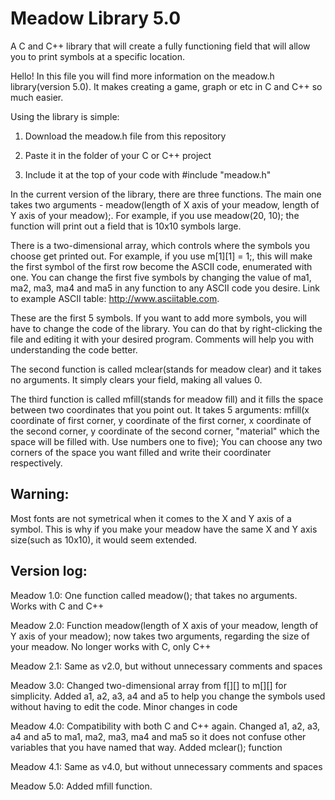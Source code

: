 # Meadow Library 5.0
 A C and C++ library that will create a fully functioning field that will allow you to print symbols at a specific location.

 Hello! In this file you will find more information on the meadow.h library(version 5.0). It makes creating a game, graph or etc in C and C++ so much easier.

 Using the library is simple:

 1. Download the meadow.h file from this repository
 
 2. Paste it in the folder of your C or C++ project

 3. Include it at the top of your code with #include "meadow.h"


 In the current version of the library, there are three functions. The main one takes two arguments - meadow(length of X axis of your meadow, length of Y axis of your meadow);. For example, if you use meadow(20, 10); the function will print out a field that is 10x10 symbols large. 
 
 There is a two-dimensional array, which controls where the symbols you choose get printed out. For example, if you use m[1][1] = 1;, this will make the first symbol of the first row become the ASCII code, enumerated with one. You can change the first five symbols by changing the value of ma1, ma2, ma3, ma4 and ma5 in any function to any ASCII code you desire. Link to example ASCII table: http://www.asciitable.com.
 
 These are the first 5 symbols. If you want to add more symbols, you will have to change the code of the library. You can do that by right-clicking the file and editing it with your desired program. Comments will help you with understanding the code better.
 
 The second function is called mclear(stands for meadow clear) and it takes no arguments. It simply clears your field, making all values 0.
 
 The third function is called mfill(stands for meadow fill) and it fills the space between two coordinates that you point out. It takes 5 arguments: mfill(x coordinate of first corner, y coordinate of the first corner, x coordinate of the second corner, y coordinate of the second corner, "material" which the space will be filled with. Use numbers one to five);
 You can choose any two corners of the space you want filled and write their coordinater respectively.

 ## Warning: 
 Most fonts are not symetrical when it comes to the X and Y axis of a symbol. This is why if you make your meadow have the same X and Y axis size(such as 10x10), it would seem extended.



 ## Version log:

Meadow 1.0: One function called meadow(); that takes no arguments. Works with C and C++

Meadow 2.0: Function meadow(length of X axis of your meadow, length of Y axis of your meadow); now takes two arguments, regarding the size of your meadow. No longer works with C, only C++

Meadow 2.1: Same as v2.0, but without unnecessary comments and spaces

Meadow 3.0: Changed two-dimensional array from f[][] to m[][] for simplicity. Added a1, a2, a3, a4 and a5 to help you change the symbols used without having to edit the code. Minor changes in code

Meadow 4.0: Compatibility with both C and C++ again. Changed a1, a2, a3, a4 and a5 to ma1, ma2, ma3, ma4 and ma5 so it does not confuse other variables that you have named that way. Added mclear(); function

Meadow 4.1: Same as v4.0, but without unnecessary comments and spaces

Meadow 5.0: Added mfill function.
